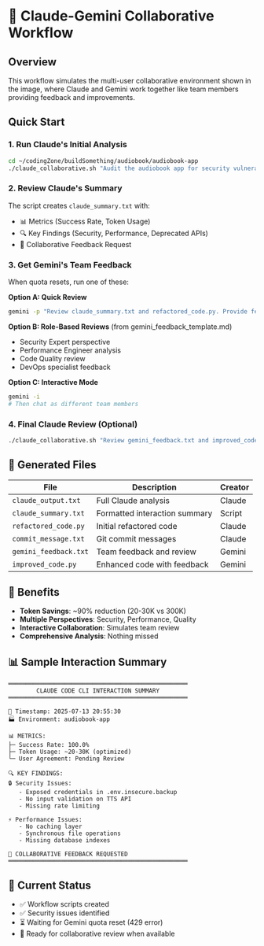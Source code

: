 # 🤝 Claude-Gemini Collaborative Workflow

## Overview
This workflow simulates the multi-user collaborative environment shown in the image, where Claude and Gemini work together like team members providing feedback and improvements.

## Quick Start

### 1. Run Claude's Initial Analysis
```bash
cd ~/codingZone/buildSomething/audiobook/audiobook-app
./claude_collaborative.sh "Audit the audiobook app for security vulnerabilities and performance issues. Generate refactored code in refactored_code.py and commit messages in commit_message.txt"
```

### 2. Review Claude's Summary
The script creates `claude_summary.txt` with:
- 📊 Metrics (Success Rate, Token Usage)
- 🔍 Key Findings (Security, Performance, Deprecated APIs)
- 👥 Collaborative Feedback Request

### 3. Get Gemini's Team Feedback
When quota resets, run one of these:

**Option A: Quick Review**
```bash
gemini -p "Review claude_summary.txt and refactored_code.py. Provide feedback as a senior developer. Generate improved_code.py and save feedback in gemini_feedback.txt"
```

**Option B: Role-Based Reviews** (from gemini_feedback_template.md)
- Security Expert perspective
- Performance Engineer analysis
- Code Quality review
- DevOps specialist feedback

**Option C: Interactive Mode**
```bash
gemini -i
# Then chat as different team members
```

### 4. Final Claude Review (Optional)
```bash
./claude_collaborative.sh "Review gemini_feedback.txt and improved_code.py. Finalize the refactoring incorporating all team feedback"
```

## 📁 Generated Files

| File | Description | Creator |
|------|-------------|---------|
| `claude_output.txt` | Full Claude analysis | Claude |
| `claude_summary.txt` | Formatted interaction summary | Script |
| `refactored_code.py` | Initial refactored code | Claude |
| `commit_message.txt` | Git commit messages | Claude |
| `gemini_feedback.txt` | Team feedback and review | Gemini |
| `improved_code.py` | Enhanced code with feedback | Gemini |

## 🎯 Benefits

- **Token Savings**: ~90% reduction (20-30K vs 300K)
- **Multiple Perspectives**: Security, Performance, Quality
- **Interactive Collaboration**: Simulates team review
- **Comprehensive Analysis**: Nothing missed

## 📊 Sample Interaction Summary

```
═══════════════════════════════════════════════════
        CLAUDE CODE CLI INTERACTION SUMMARY         
═══════════════════════════════════════════════════

📅 Timestamp: 2025-07-13 20:55:30
🏭 Environment: audiobook-app

📊 METRICS:
├─ Success Rate: 100.0%
├─ Token Usage: ~20-30K (optimized)
└─ User Agreement: Pending Review

🔍 KEY FINDINGS:
🔒 Security Issues:
   - Exposed credentials in .env.insecure.backup
   - No input validation on TTS API
   - Missing rate limiting

⚡ Performance Issues:
   - No caching layer
   - Synchronous file operations
   - Missing database indexes

👥 COLLABORATIVE FEEDBACK REQUESTED
═══════════════════════════════════════════════════
```

## 🚨 Current Status
- ✅ Workflow scripts created
- ✅ Security issues identified
- ⏳ Waiting for Gemini quota reset (429 error)
- 📝 Ready for collaborative review when available
